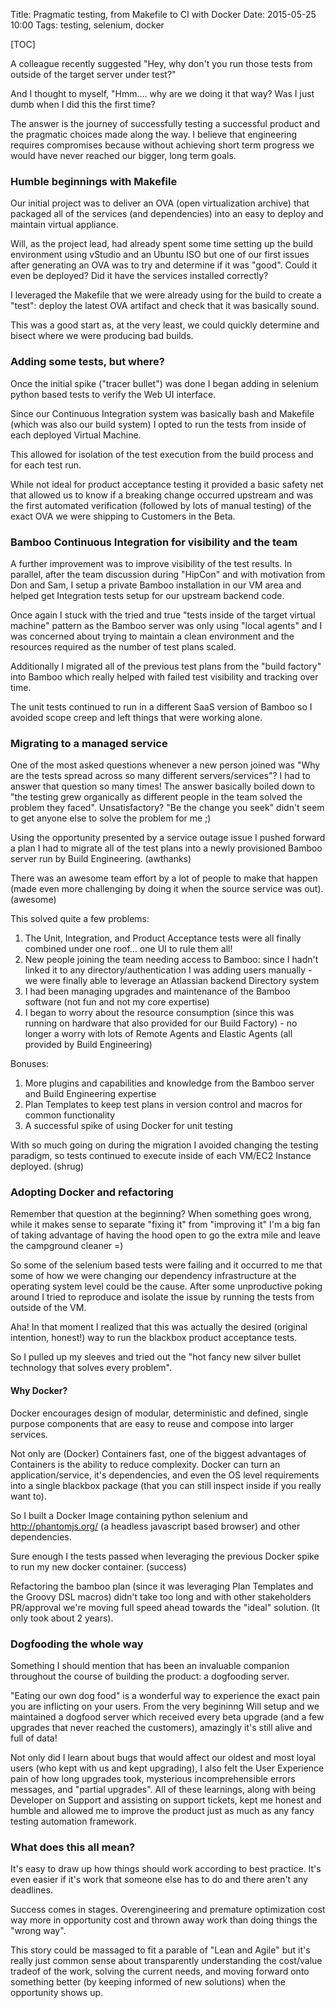 Title: Pragmatic testing, from Makefile to CI with Docker
Date: 2015-05-25 10:00
Tags: testing, selenium, docker

[TOC]

A colleague recently suggested "Hey, why don't you run those tests from outside of the target server under test?"

And I thought to myself, "Hmm.... why are we doing it that way?  Was I just dumb when I did this the first time?

The answer is the journey of successfully testing a successful product and the pragmatic choices made along the way.  I believe that engineering requires compromises because without achieving short term progress we would have never reached our bigger, long term goals.

### Humble beginnings with Makefile

Our initial project was to deliver an OVA (open virtualization archive) that packaged all of the services (and dependencies) into an easy to deploy and maintain virtual appliance.

Will, as the project lead, had already spent some time setting up the build environment using vStudio and an Ubuntu ISO but one of our first issues after generating an OVA was to try and determine if it was "good".  Could it even be deployed?  Did it have the services installed correctly?

I leveraged the Makefile that we were already using for the build to create a "test": deploy the latest OVA artifact and check that it was basically sound.

This was a good start as, at the very least, we could quickly determine and bisect where we were producing bad builds.

### Adding some tests, but where?

Once the initial spike ("tracer bullet") was done I began adding in selenium python based tests to verify the Web UI interface.

Since our Continuous Integration system was basically bash and Makefile (which was also our build system) I opted to run the tests from inside of each deployed Virtual Machine.

This allowed for isolation of the test execution from the build process and for each test run.  

While not ideal for product acceptance testing it provided a basic safety net that allowed us to know if a breaking change occurred upstream and was the first automated verification (followed by lots of manual testing) of the exact OVA we were shipping to Customers in the Beta.

### Bamboo Continuous Integration for visibility and the team

A further improvement was to improve visibility of the test results.  In parallel, after the team discussion during "HipCon" and with motivation from Don and Sam, I setup a private Bamboo installation in our VM area and helped get Integration tests setup for our upstream backend code.

Once again I stuck with the tried and true "tests inside of the target virtual machine" pattern as the Bamboo server was only using "local agents" and I was concerned about trying to maintain a clean environment and the resources required as the number of test plans scaled.

Additionally I migrated all of the previous test plans from the "build factory" into Bamboo which really helped with failed test visibility and tracking over time.

The unit tests continued to run in a different SaaS version of Bamboo so I avoided scope creep and left things that were working alone.

### Migrating to a managed service

One of the most asked questions whenever a new person joined was "Why are the tests spread across so many different servers/services"?  I had to answer that question so many times!  The answer basically boiled down to "the testing grew organically as different people in the team solved the problem they faced".  Unsatisfactory? "Be the change you seek" didn't seem to get anyone else to solve the problem for me ;)

Using the opportunity presented by a service outage issue I pushed forward a plan I had to migrate all of the test plans into a newly provisioned Bamboo server run by Build Engineering. (awthanks)

There was an awesome team effort by a lot of people to make that happen (made even more challenging by doing it when the source service was out). (awesome)

This solved quite a few problems:

1. The Unit, Integration, and Product Acceptance tests were all finally combined under one roof... one UI to rule them all!
1. New people joining the team needing access to Bamboo: since I hadn't linked it to any directory/authentication I was adding users manually - we were finally able to leverage an Atlassian backend Directory system
1. I had been managing upgrades and maintenance of the Bamboo software (not fun and not my core expertise)
1. I began to worry about the resource consumption (since this was running on hardware that also provided for our Build Factory) - no longer a worry with lots of Remote Agents and Elastic Agents (all provided by Build Engineering)

Bonuses:

1. More plugins and capabilities and knowledge from the Bamboo server and Build Engineering expertise
1. Plan Templates to keep test plans in version control and macros for common functionality
1. A successful spike of using Docker for unit testing

With so much going on during the migration I avoided changing the testing paradigm, so tests continued to execute inside of each VM/EC2 Instance deployed. (shrug)

### Adopting Docker and refactoring

Remember that question at the beginning?  When something goes wrong, while it makes sense to separate "fixing it" from "improving it" I'm a big fan of taking advantage of having the hood open to go the extra mile and leave the campground cleaner =)

So some of the selenium based tests were failing and it occurred to me that some of how we were changing our dependency infrastructure at the operating system level could be the cause.  After some unproductive poking around I tried to reproduce and isolate the issue by running the tests from outside of the VM.

Aha! In that moment I realized that this was actually the desired (original intention, honest!) way to run the blackbox product acceptance tests.

So I pulled up my sleeves and tried out the "hot fancy new silver bullet technology that solves every problem".

#### Why Docker?

Docker encourages design of modular, deterministic and defined, single purpose components that are easy to reuse and compose into larger services. 

Not only are (Docker) Containers fast, one of the biggest advantages of Containers is the ability to reduce complexity. Docker can turn an application/service, it's dependencies, and even the OS level requirements into a single blackbox package (that you can still inspect inside if you really want to).

So I built a Docker Image containing python selenium and <http://phantomjs.org/> (a headless javascript based browser) and other dependencies.

Sure enough I the tests passed when leveraging the previous Docker spike to run my new docker container. (success)

Refactoring the bamboo plan (since it was leveraging Plan Templates and the Groovy DSL macros) didn't take too long and with other stakeholders PR/approval we're moving full speed ahead towards the "ideal" solution. (It only took about 2 years).

### Dogfooding the whole way

Something I should mention that has been an invaluable companion throughout the course of building the product: a dogfooding server.

"Eating our own dog food" is a wonderful way to experience the exact pain you are inflicting on your users.  From the very begininng Will setup and we maintained a dogfood server which received every beta upgrade (and a few upgrades that never reached the customers), amazingly it's still alive and full of data!

Not only did I learn about bugs that would affect our oldest and most loyal users (who kept with us and kept upgrading), I also felt the User Experience pain of how long upgrades took, mysterious incomprehensible errors messages, and "partial upgrades".  All of these learnings, along with being Developer on Support and assisting on support tickets, kept me honest and humble and allowed me to improve the product just as much as any fancy testing automation framework.

### What does this all mean?

It's easy to draw up how things should work according to best practice.  It's even easier if it's work that someone else has to do and there aren't any deadlines.

Success comes in stages.  Overengineering and premature optimization cost way more in opportunity cost and thrown away work than doing things the "wrong way".

This story could be massaged to fit a parable of "Lean and Agile" but it's really just common sense about transparently understanding the cost/value tradeof of the work, solving the current needs, and moving forward onto something better (by keeping informed of new solutions) when the opportunity shows up.
